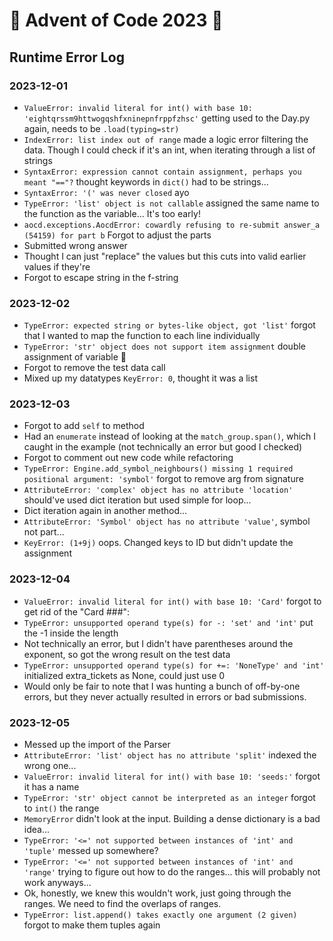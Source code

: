 # 🎄 Advent of Code 2023 🎄

## Runtime Error Log

### 2023-12-01

-   `ValueError: invalid literal for int() with base 10: 'eightqrssm9httwogqshfxninepnfrppfzhsc'` getting used to the Day.py again, needs to be `.load(typing=str)`
-   `IndexError: list index out of range` made a logic error filtering the data. Though I could check if it's an int, when iterating through a list of strings
-   `SyntaxError: expression cannot contain assignment, perhaps you meant "=="?` thought keywords in `dict()` had to be strings...
-   `SyntaxError: '(' was never closed` ayo
-   `TypeError: 'list' object is not callable` assigned the same name to the function as the variable... It's too early!
-   `aocd.exceptions.AocdError: cowardly refusing to re-submit answer_a (54159) for part b` Forgot to adjust the parts
-   Submitted wrong answer
-   Thought I can just "replace" the values but this cuts into valid earlier values if they're
-   Forgot to escape string in the f-string

### 2023-12-02

-   `TypeError: expected string or bytes-like object, got 'list'` forgot that I wanted to map the function to each line individually
-   `TypeError: 'str' object does not support item assignment` double assignment of variable 👀
-   Forgot to remove the test data call
-   Mixed up my datatypes `KeyError: 0`, thought it was a list

### 2023-12-03

-   Forgot to add `self` to method
-   Had an `enumerate` instead of looking at the `match_group.span()`, which I caught in the example (not technically an error but good I checked)
-   Forgot to comment out new code while refactoring
-   `TypeError: Engine.add_symbol_neighbours() missing 1 required positional argument: 'symbol'` forgot to remove arg from signature
-   `AttributeError: 'complex' object has no attribute 'location'` should've used dict iteration but used simple for loop...
-   Dict iteration again in another method...
-   `AttributeError: 'Symbol' object has no attribute 'value'`, symbol not part...
-   `KeyError: (1+9j)` oops. Changed keys to ID but didn't update the assignment

### 2023-12-04

-   `ValueError: invalid literal for int() with base 10: 'Card'` forgot to get rid of the "Card ###":
-   `TypeError: unsupported operand type(s) for -: 'set' and 'int'` put the -1 inside the length
-   Not technically an error, but I didn't have parentheses around the exponent, so got the wrong result on the test data
-   `TypeError: unsupported operand type(s) for +=: 'NoneType' and 'int'` initialized extra_tickets as None, could just use 0
-   Would only be fair to note that I was hunting a bunch of off-by-one errors, but they never actually resulted in errors or bad submissions.

### 2023-12-05

-   Messed up the import of the Parser
-   `AttributeError: 'list' object has no attribute 'split'` indexed the wrong one...
-   `ValueError: invalid literal for int() with base 10: 'seeds:'` forgot it has a name
-   `TypeError: 'str' object cannot be interpreted as an integer` forgot to `int()` the range
-   `MemoryError` didn't look at the input. Building a dense dictionary is a bad idea...
-   `TypeError: '<=' not supported between instances of 'int' and 'tuple'` messed up somewhere?
-   `TypeError: '<=' not supported between instances of 'int' and 'range'` trying to figure out how to do the ranges... this will probably not work anyways...
-   Ok, honestly, we knew this wouldn't work, just going through the ranges. We need to find the overlaps of ranges.
- `TypeError: list.append() takes exactly one argument (2 given)` forgot to make them tuples again
